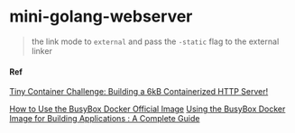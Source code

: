 # mini-golang-webserver

>  the link mode to `external` and pass the `-static` flag to the external linker


#### Ref

[Tiny Container Challenge: Building a 6kB Containerized HTTP Server!](https://devopsdirective.com/posts/2021/04/tiny-container-image/)

[How to Use the BusyBox Docker Official Image](https://www.docker.com/blog/use-cases-and-tips-for-using-the-busybox-docker-official-image/)
[Using the BusyBox Docker Image for Building Applications : A Complete Guide](https://www.sohamkamani.com/docker/busybox-guide/)
